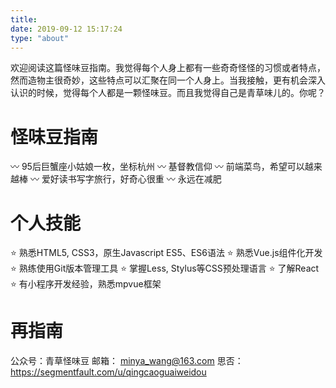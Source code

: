 ```yaml
---
title: 
date: 2019-09-12 15:17:24
type: "about"
---
```


欢迎阅读这篇怪味豆指南。我觉得每个人身上都有一些奇奇怪怪的习惯或者特点，然而造物主很奇妙，这些特点可以汇聚在同一个人身上。当我接触，更有机会深入认识的时候，觉得每个人都是一颗怪味豆。而且我觉得自己是青草味儿的。你呢？

# 怪味豆指南
:wavy_dash: 95后巨蟹座小姑娘一枚，坐标杭州
:wavy_dash: 基督教信仰
:wavy_dash: 前端菜鸟，希望可以越来越棒
:wavy_dash: 爱好读书写字旅行，好奇心很重
:wavy_dash: 永远在减肥


# 个人技能
:star: 熟悉HTML5, CSS3，原生Javascript ES5、ES6语法
:star: 熟悉Vue.js组件化开发
:star: 熟练使用Git版本管理工具
:star: 掌握Less, Stylus等CSS预处理语言
:star: 了解React
:star: 有小程序开发经验，熟悉mpvue框架


# 再指南
公众号：青草怪味豆
邮箱： minya_wang@163.com
思否： https://segmentfault.com/u/qingcaoguaiweidou




